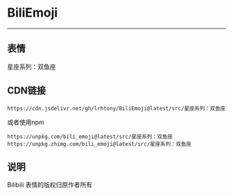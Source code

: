 # BiliEmoji
---
## 表情
星座系列：双鱼座
## CDN链接
```
https://cdn.jsdelivr.net/gh/lrhtony/BiliEmoji@latest/src/星座系列：双鱼座
```
或者使用npm
```
https://unpkg.com/bili_emoji@latest/src/星座系列：双鱼座
https://unpkg.zhimg.com/bili_emoji@latest/src/星座系列：双鱼座
```
## 说明
Bilibili 表情的版权归原作者所有
